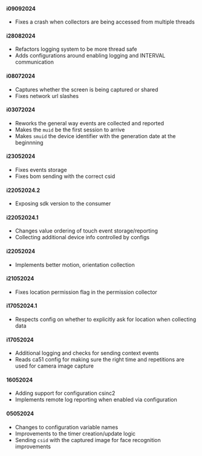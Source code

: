 #### i09092024
- Fixes a crash when collectors are being accessed from multiple threads

#### i28082024
- Refactors logging system to be more thread safe
- Adds configurations around enabling logging and INTERVAL communication

#### i08072024
- Captures whether the screen is being captured or shared
- Fixes network url slashes

#### i03072024
- Reworks the general way events are collected and reported
- Makes the `muid` be the first session to arrive
- Makes `smuid` the device identifier with the generation date at the beginnning

#### i23052024
- Fixes events storage
- Fixes bom sending with the correct csid

#### i22052024.2
- Exposing sdk version to the consumer

#### i22052024.1
- Changes value ordering of touch event storage/reporting
- Collecting additional device info controlled by configs

#### i22052024
- Implements better motion, orientation collection

#### i21052024
- Fixes location permission flag in the permission collector

#### i17052024.1
- Respects config on whether to explicitly ask for location when collecting data

#### i17052024
- Additional logging and checks for sending context events
- Reads ca51 config for making sure the right time and repetitions are used for camera image capture

#### 16052024
- Adding support for configuration csinc2
- Implements remote log reporting when enabled via configuration

#### 05052024
- Changes to configuration variable names
- Improvements to the timer creation/update logic
- Sending `csid` with the captured image for face recognition improvements


